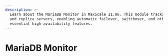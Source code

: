 ```yaml
---
description: >-
  Learn about the MariaDB Monitor in MaxScale 21.06. This module tracks primary
  and replica servers, enabling automatic failover, switchover, and other
  essential high-availability features.
---
```


# MariaDB Monitor

